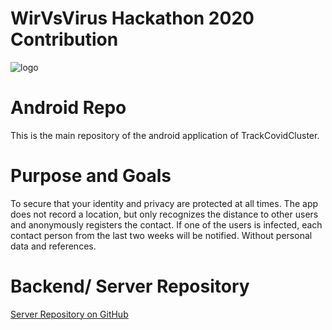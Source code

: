 # WirVsVirus Hackathon 2020 Contribution
![logo](https://user-images.githubusercontent.com/44712740/78136398-cff77580-7423-11ea-88f5-e2fcb1068c5f.png)

# Android Repo
This is the main repository of the android application of TrackCovidCluster.

# Purpose and Goals
To secure that your identity and privacy are protected at all times. The app does not record a location, but only recognizes the distance to other users and anonymously registers the contact.
If one of the users is infected, each contact person from the last two weeks will be notified. Without personal data and references.

# Backend/ Server Repository
[Server Repository on GitHub](https://github.com/kuhlmannmarkus/diseasetrack "Backend")

